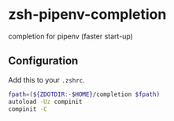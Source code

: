 # zsh-pipenv-completion

completion for pipenv (faster start-up)

## Configuration

Add this to your `.zshrc`.

```sh
fpath=(${ZDOTDIR:-$HOME}/completion $fpath)
autoload -Uz compinit
compinit -C
```
